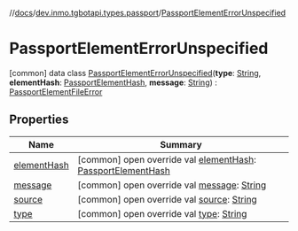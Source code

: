 //[docs](../../../index.md)/[dev.inmo.tgbotapi.types.passport](../index.md)/[PassportElementErrorUnspecified](index.md)



# PassportElementErrorUnspecified  
 [common] data class [PassportElementErrorUnspecified](index.md)(**type**: [String](https://kotlinlang.org/api/latest/jvm/stdlib/kotlin/-string/index.html), **elementHash**: [PassportElementHash](../../dev.inmo.tgbotapi.types.passport.encrypted.abstracts/index.md#%5Bdev.inmo.tgbotapi.types.passport.encrypted.abstracts%2FPassportElementHash%2F%2F%2FPointingToDeclaration%2F%5D%2FClasslikes%2F625018081), **message**: [String](https://kotlinlang.org/api/latest/jvm/stdlib/kotlin/-string/index.html)) : [PassportElementFileError](../-passport-element-file-error/index.md)   


## Properties  
  
|  Name |  Summary | 
|---|---|
| <a name="dev.inmo.tgbotapi.types.passport/PassportElementErrorUnspecified/elementHash/#/PointingToDeclaration/"></a>[elementHash](element-hash.md)| <a name="dev.inmo.tgbotapi.types.passport/PassportElementErrorUnspecified/elementHash/#/PointingToDeclaration/"></a> [common] open override val [elementHash](element-hash.md): [PassportElementHash](../../dev.inmo.tgbotapi.types.passport.encrypted.abstracts/index.md#%5Bdev.inmo.tgbotapi.types.passport.encrypted.abstracts%2FPassportElementHash%2F%2F%2FPointingToDeclaration%2F%5D%2FClasslikes%2F625018081)   <br>|
| <a name="dev.inmo.tgbotapi.types.passport/PassportElementErrorUnspecified/message/#/PointingToDeclaration/"></a>[message](message.md)| <a name="dev.inmo.tgbotapi.types.passport/PassportElementErrorUnspecified/message/#/PointingToDeclaration/"></a> [common] open override val [message](message.md): [String](https://kotlinlang.org/api/latest/jvm/stdlib/kotlin/-string/index.html)   <br>|
| <a name="dev.inmo.tgbotapi.types.passport/PassportElementErrorUnspecified/source/#/PointingToDeclaration/"></a>[source](source.md)| <a name="dev.inmo.tgbotapi.types.passport/PassportElementErrorUnspecified/source/#/PointingToDeclaration/"></a> [common] open override val [source](source.md): [String](https://kotlinlang.org/api/latest/jvm/stdlib/kotlin/-string/index.html)   <br>|
| <a name="dev.inmo.tgbotapi.types.passport/PassportElementErrorUnspecified/type/#/PointingToDeclaration/"></a>[type](type.md)| <a name="dev.inmo.tgbotapi.types.passport/PassportElementErrorUnspecified/type/#/PointingToDeclaration/"></a> [common] open override val [type](type.md): [String](https://kotlinlang.org/api/latest/jvm/stdlib/kotlin/-string/index.html)   <br>|

